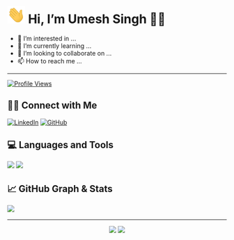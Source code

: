 # <img src="https://raw.githubusercontent.com/ABSphreak/ABSphreak/master/gifs/Hi.gif" width="41px"> Hi, I’m Umesh Singh 👨‍💻
- 👀 I’m interested in ...
- 🌱 I’m currently learning ...
- 💞️ I’m looking to collaborate on ...
- 📫 How to reach me ...

---

[![Profile Views](https://komarev.com/ghpvc/?username=Umesh-01&label=Profile%20Views&color=0e75b6&style=flat)](https://github.com/Umesh-01)

## 🤝🏻 Connect with Me
<div align="left"> 
       
[![LinkedIn](https://img.shields.io/badge/LinkedIn-0077B5?style=flat&logo=linkedin&logoColor=white)](https://www.linkedin.com/in/umeshsingh19)
[![GitHub](https://img.shields.io/badge/GitHub-333?style=flat&logo=github&logoColor=white)](https://github.com/Umesh-01)
</div>

## 💻 Languages and Tools
<div align="left"> 
<img src="https://img.shields.io/badge/Python-3776AB?style=flat&logo=python&logoColor=ffd343" height="25">
<img src="https://img.shields.io/badge/Java-ED8B00?style=flat&logo=java&logoColor=white" height="25">
</div>

## 📈 GitHub Graph & Stats
<img src="https://activity-graph.herokuapp.com/graph?username=Umesh-01&theme=xcode">
  
---

<p align="center">
<img width="49%" src="https://github-readme-stats.vercel.app/api?username=Umesh-01&show_icons=true&theme=tokyonight" />
<img width="49%" src="https://github-readme-streak-stats.herokuapp.com/?user=Umesh-01&theme=tokyonight" />
</p>
